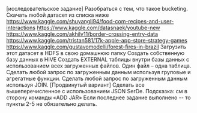 [исследовательское задание] Разобраться с тем, что такое bucketing.
Скачать любой датасет из списка ниже https://www.kaggle.com/shuyangli94/food-com-recipes-and-user-interactions https://www.kaggle.com/datasnaek/youtube-new https://www.kaggle.com/akhilv11/border-crossing-entry-data https://www.kaggle.com/tristan581/17k-apple-app-store-strategy-games https://www.kaggle.com/gustavomodelli/forest-fires-in-brazil
Загрузить этот датасет в HDFS в свою домашнюю папку
Создать собственную базу данных в HIVE
Создать EXTERNAL таблицы внутри базы данных с использованием всех загруженных файлов. Один файл – одна таблица.
Сделать любой запрос по загруженным данным используя груповые и агрегатные функции.
Сделать любой запрос по загруженным данным используя JOIN.
[Продвинутый вариант] Сделать все вышеперечисленное с использованием JSON SerDe. Подсказка: см в сторону команды «ADD JAR» Если последнее задание выполнено -- то пункты 2-5 не обязательно делать.

